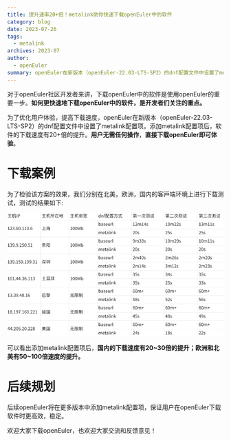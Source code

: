 ```yaml
---
title: 提升速率20+倍！metalink助你快速下载openEuler中的软件
category: blog
date: 2023-07-26
tags:
  - metalink
archives: 2023-07
author:
  - openEuler
summary: openEuler在新版本（openEuler-22.03-LTS-SP2）的dnf配置⽂件中设置了metalink配置项。添加metalink配置项后，软件的下载速度有20+倍的提升。
---
```




对于openEuler社区开发者来讲，下载openEuler中的软件是使用openEuler的重要一步。**如何更快速地下载openEuler中的软件，是开发者们关注的重点。**

为了优化用户体验，提高下载速度，openEuler在新版本（openEuler-22.03-LTS-SP2）的dnf配置⽂件中设置了metalink配置项。添加metalink配置项后，软件的下载速度有20+倍的提升。**用户无需任何操作**，**直接下载openEuler即可体验**。

# 下载案例

为了检验该⽅案的效果，我们分别在北美，欧洲，国内的客⼾端环境上进⾏下载测试，测试的结果如下:

<img src="./media/image1.png" width="1000" >

可以看出添加metalink配置项后，**国内的下载速度有20\~30倍的提升；欧洲和北美有50\~100倍速度的提升。**

# 后续规划

后续openEuler将在更多版本中添加metalink配置项，保证用户在openEuler下载软件时更高效，稳定。

欢迎大家下载openEuler，也欢迎大家交流和反馈意见！

